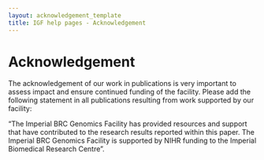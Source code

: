```yaml
---
layout: acknowledgement_template
title: IGF help pages - Acknowledgement
---
```


# Acknowledgement

The acknowledgement of our work in publications is very important to assess impact and ensure continued funding of the facility. Please add the following statement in all publications resulting from work supported by our facility:


“The Imperial BRC Genomics Facility has provided resources and support that have contributed to the research results reported within this paper. The Imperial BRC Genomics Facility is supported by NIHR funding to the Imperial Biomedical Research Centre”.

